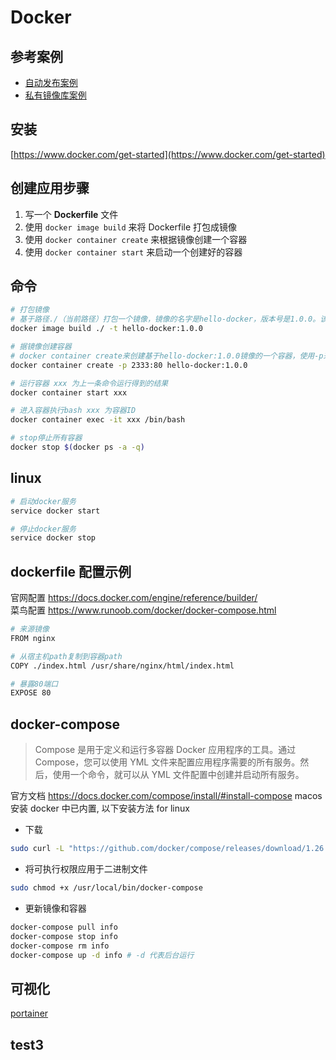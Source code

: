 # Docker

## 参考案例

- [自动发布案例](https://juejin.im/post/6844903946234904583)
- [私有镜像库案例](https://www.cnblogs.com/zhangxingeng/p/11558782.html)

## 安装

[https://www.docker.com/get-started](https://www.docker.com/get-started)

## 创建应用步骤

1. 写一个 **Dockerfile** 文件
2. 使用 `docker image build` 来将 Dockerfile 打包成镜像
3. 使用 `docker container create` 来根据镜像创建一个容器
4. 使用 `docker container start` 来启动一个创建好的容器

## 命令

```sh
# 打包镜像
# 基于路径./（当前路径）打包一个镜像，镜像的名字是hello-docker，版本号是1.0.0。该命令会自动寻找Dockerfile来打包出一个镜像
docker image build ./ -t hello-docker:1.0.0

# 据镜像创建容器
# docker container create来创建基于hello-docker:1.0.0镜像的一个容器，使用-p来指定端口绑定——将容器中的80端口绑定在宿主机的2333端口。执行完该命令，会返回一个容器ID
docker container create -p 2333:80 hello-docker:1.0.0

# 运行容器 xxx 为上一条命令运行得到的结果
docker container start xxx

# 进入容器执行bash xxx 为容器ID
docker container exec -it xxx /bin/bash

# stop停止所有容器
docker stop $(docker ps -a -q)
```

## linux

```sh
# 启动docker服务
service docker start

# 停止docker服务
service docker stop
```

## dockerfile 配置示例

官网配置 https://docs.docker.com/engine/reference/builder/  
菜鸟配置 https://www.runoob.com/docker/docker-compose.html

```sh
# 来源镜像
FROM nginx

# 从宿主机path复制到容器path
COPY ./index.html /usr/share/nginx/html/index.html

# 暴露80端口
EXPOSE 80
```

## docker-compose

> Compose 是用于定义和运行多容器 Docker 应用程序的工具。通过 Compose，您可以使用
> YML 文件来配置应用程序需要的所有服务。然后，使用一个命令，就可以从 YML
> 文件配置中创建并启动所有服务。

官方文档 https://docs.docker.com/compose/install/#install-compose macos
安装 docker 中已内置, 以下安装方法 for linux

- 下载

```sh
sudo curl -L "https://github.com/docker/compose/releases/download/1.26.2/docker-compose-$(uname -s)-$(uname -m)" -o /usr/local/bin/docker-compose
```

- 将可执行权限应用于二进制文件

```sh
sudo chmod +x /usr/local/bin/docker-compose
```

- 更新镜像和容器

```sh
docker-compose pull info
docker-compose stop info
docker-compose rm info
docker-compose up -d info # -d 代表后台运行
```

## 可视化
[portainer](https://documentation.portainer.io/v2.0/deploy/ceinstalldocker/)

## test3
